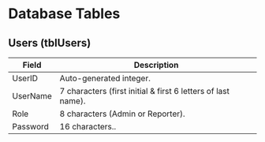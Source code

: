 # Database Tables

## Users (tblUsers)
| Field | Description |  
| -- | -- |  
| UserID|Auto-generated integer. |  
| UserName|7 characters (first initial & first 6 letters of last name). |  
| Role|8 characters (Admin or Reporter). |  
| Password|16 characters.. |  

